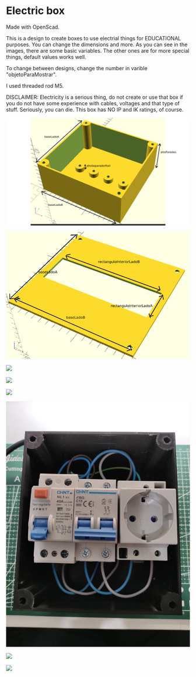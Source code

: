 
# Electric box

Made with OpenScad.

This is a design to create boxes to use electrial things for EDUCATIONAL purposes. You can change the dimensions and more. As you can see in the images, there are some basic variables. The other ones are for more special things, default values works well.

To change between designs, change the number in varible "objetoParaMostrar".

I used threaded rod M5.

DISCLAIMER: Electricity is a serious thing, do not create or use that box if you do not have some experience with cables, voltages and that type of stuff. Seriously, you can die. This box has NO IP and IK ratings, of course.

![](cajaVariables.png)

![](tapaVariables.png)

![](1.jpg)

![](2.jpg)

![](3.jpg)

![](4.jpg)

![](5.jpg)

![](6.jpg)
